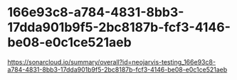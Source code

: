 # 166e93c8-a784-4831-8bb3-17dda901b9f5-2bc8187b-fcf3-4146-be08-e0c1ce521aeb
https://sonarcloud.io/summary/overall?id=neojarvis-testing_166e93c8-a784-4831-8bb3-17dda901b9f5-2bc8187b-fcf3-4146-be08-e0c1ce521aeb
